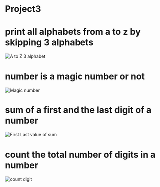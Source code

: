 # Project3

# print all alphabets from a to z by skipping 3 alphabets 
![A to Z 3 alphabet](https://github.com/utsavibhakhar/C_Language/assets/158564889/a95490cf-18ab-499e-9363-2293e699cf7a)

# number is a magic number or not
![Magic number](https://github.com/utsavibhakhar/C_Language/assets/158564889/01959d80-abc2-4860-9776-42ccf062c964)

# sum of a first and the last digit of a number
![First   Last value of sum](https://github.com/utsavibhakhar/C_Language/assets/158564889/2338d9f5-b366-4f24-94fd-ff33155e1584)

#  count the total number of digits in a number
![count digit](https://github.com/utsavibhakhar/C_Language/assets/158564889/8e441fbc-73fd-4e39-85b5-4cd45b110286)


